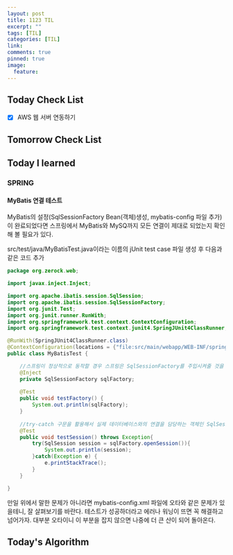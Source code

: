 ```yaml
---
layout: post
title: 1123 TIL
excerpt: ""
tags: [TIL]
categories: [TIL]
link:
comments: true
pinned: true
image:
  feature:
---
```


## Today Check List

- [x] AWS 웹 서버 연동하기

## Tomorrow Check List



## Today I learned

### SPRING

#### MyBatis 연결 테스트

MyBatis의 설정(SqlSessionFactory Bean(객체)생성, mybatis-config 파일 추가)이 완료되었다면 스프링에서 MyBatis와 MySQ까지 모든 연결이 제대로 되었는지 확인해 볼 필요가 있다.

src/test/java/MyBatisTest.java이라는 이름의 jUnit test case 파일 생성 후 다음과 같은 코드 추가

```java
package org.zerock.web;

import javax.inject.Inject;

import org.apache.ibatis.session.SqlSession;
import org.apache.ibatis.session.SqlSessionFactory;
import org.junit.Test;
import org.junit.runner.RunWith;
import org.springframework.test.context.ContextConfiguration;
import org.springframework.test.context.junit4.SpringJUnit4ClassRunner;

@RunWith(SpringJUnit4ClassRunner.class)
@ContextConfiguration(locations = {"file:src/main/webapp/WEB-INF/spring/**/root-context.xml"})
public class MyBatisTest {

  	//스프링이 정상적으로 동작할 경우 스프링은 SqlSessionFactory를 주입시켜줄 것을 요구한다. 이 단계에서 문제가 발생한다면 root-context.xml 파일에서 설정한 SqlSessionFactory의 설정에 문제가 있는 것이다.
	@Inject
	private SqlSessionFactory sqlFactory;
	
	@Test
	public void testFactory() {
		System.out.println(sqlFactory);
	}
	
  	//try-catch 구문을 활용해서 실제 데이터베이스와의 연결을 담당하는 객체인 SqlSession을 생성하는 부분. 
	@Test
	public void testSession() throws Exception{
		try(SqlSession session = sqlFactory.openSession()){
			System.out.println(session);
		}catch(Exception e) {
			e.printStackTrace();
		}
	}

}

```

만일 위에서 말한 문제가 아니라면 mybatis-config.xml 파일에 오타와 같은 문제가 있을테니, 잘 살펴보기를 바란다. 테스트가 성공하더라고 에러나 워닝이 뜨면 꼭 해결하고 넘어가자. 대부분 오타이니 이 부분을 잡지 않으면 나중에 더 큰 산이 되어 돌아온다.

## Today's Algorithm

